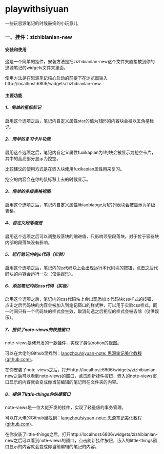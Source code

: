 # playwithsiyuan
 一些玩思源笔记的时候鼓捣的小玩意儿

### 一、挂件：zizhibianlan-new

#### 安装和使用

这是一个简单的挂件，安装方法是把zizhibianlan-new这个文件夹直接放到你的思源笔记的widgets文件夹里面。

使用方法是在思源笔记核心启动的前提下在浏览器输入http://localhost:6806/widgets/zizhibianlan-new

#### 主要功能

##### 1、简单的星标标记

启用这个选项之后，笔记内自定义属性star的值为1至5的内容块会被以五角星标记。

##### 2、简单的复习卡片功能

启用这个选项之后，笔记内自定义属性fuxikapian为1的块会被显示为挖空卡片，其中的高亮部分显示为挖空。

比较建议的使用方式是在嵌入块使用fuxikapian属性用来复习。

挖空的内容会在你的鼠标移上去的时候显示。

##### 3、简单的多级表格视图

启用这个选项之后，笔记内自定义属性libiaobiaoge为1的列表块会被显示为多级表格。

##### 4、自定义段落缩进

启用这个选项之后可以调整段落块的缩进值，只影响顶层段落块，对于位于容器块内部的段落块没有影响。

##### 5、运行笔记内的js代码（实验）

启用这个选项之后，笔记内的js代码块上会出现运行本代码块的按钮，点击之后代码块的内容会运行一次（仅供娱乐）。

##### 6、添加笔记内的css代码（实验）

启用这个选项之后，笔记内的css代码块上会出现添加本代码块css样式的按钮，点击之后代码块的内容会被加入到笔记窗口的样式种，可以用于实验css样式，同一时间只有一个代码块的样式会生效，取消勾选之后相应的样式会被去除（仅供娱乐）。

##### 7、提供了note-views的快捷窗口

note-views是佬开发的一款挂件，实现了类似notion的视图。

可以在大佬的Github里找到：[langzhou/siyuan-note: 思源笔记美化教程 (github.com)](https://github.com/langzhou/siyuan-note)。

在你安装了note-views之后，打开http://localhost:6806/widgets/zizhibianlan-new之后可以看到note-views的窗口，点击刷新挂件按钮，嵌入的note-views窗口显示的内容就会变成你当前编辑的笔记所在文件夹的内容。

##### 8、提供了little-things的快捷窗口

note-views是一位大佬开发的挂件，实现了轻量级的事务管理。

可以在大佬的Github里找到：[langzhou/siyuan-note: 思源笔记美化教程 (github.com)](https://github.com/langzhou/siyuan-note)。

在你安装了little-things之后，打开http://localhost:6806/widgets/zizhibianlan-new之后可以看到note-views的窗口，点击刷新挂件按钮，嵌入的little-things窗口显示的内容就会变成你当前编辑的笔记的内容。



